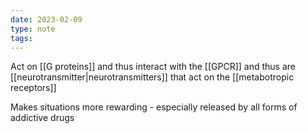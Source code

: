 ```yaml
---
date: 2023-02-09
type: note
tags:
---
```


Act on [[G proteins]] and thus interact with the [[GPCR]] and thus are [[neurotransmitter|neurotransmitters]] that act on the [[metabotropic receptors]]

Makes situations more rewarding - especially released by all forms of addictive drugs
